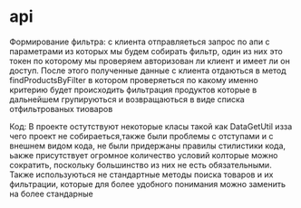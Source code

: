 # api
Формирование фильтра: 
с клиента отправляеться запрос по апи с параметрами из которых мы будем собирать фильтр, один из них это токен по которому мы проверяем 
авторизован ли клиент и имеет ли он доступ. После этого полученные данные с клиента отдаються в метод findProductsByFilter в котором проверяеться по какому именно
критерию будет происходить фильтрация продуктов которые в дальнейшем групируються и возвращаються в виде списка отфильтрованых тиоваров

Код:
В проекте остутствуют некоторые класы такой как DataGetUtil изза чего проект не собираеться,также были проблемы с отступами и с внешнем видом кода, не были придержаны
правилы стилистики кода, ьакже присутствует огромное количество условий колторые можно сократить, поскольку большинство из них не есть обязательными. Также используються
не стандартные методы поиска товаров и их фильтрации, которые для более удобного понимания можно заменить на более стандарные
